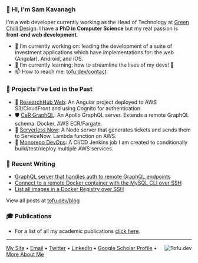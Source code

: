 ### 👋 Hi, I'm Sam Kavanagh
I'm a web developer currently working as the Head of Technology at [Green Chilli Design](http://gcd.io). I have a **PhD in Computer Science** but my real passion is **front-end web development**.

- 🔭 I’m currently working on: leading the development of a suite of investment applications which have implementations for: the web (Angular), Android, and iOS.
- 🌱 I’m currently learning: how to streamline the lives of my devs! 🚀
- 📫 How to reach me: [tofu.dev/contact](https://tofu.dev/contact)

### 🚀 Projects I've Led in the Past
- 🎨 [ResearchHub Web](https://github.com/UoA-eResearch/hub-stack/tree/master/research-hub-web): An Angular project deployed to AWS S3/CloudFront and using Cognito for authentication.
- 🛡 [CeR GraphQL](https://github.com/UoA-eResearch/hub-stack/tree/master/cer-graphql): An Apollo GraphQL server. Extends a remote GraphQL schema. Docker, AWS ECR/Fargate.
- 📩 [Serverless Now](https://github.com/UoA-eResearch/hub-stack/tree/master/serverless-now): A Node server that generates tickets and sends them to ServiceNow.  Lambda function on AWS.
- 🤖 [Monorepo DevOps](https://github.com/UoA-eResearch/hub-stack/blob/master/Jenkinsfile): A CI/CD Jenkins job I am created to conditionally build/test/deploy multiple AWS services.

### 📝 Recent Writing
- [GraphQL server that handles auth to remote GraphQL endpoints](https://tofu.dev/blog/graphql-server-that-proxies-handles-authorisation-to-remote-graphql)
- [Connect to a remote Docker container with the MySQL CLI over SSH](https://tofu.dev/blog/docker-mysql-cli-ssh)
- [List all images in a Docker Registry over SSH](https://tofu.dev/blog/list-all-images-in-a-docker-registry-over-ssh)

View all posts at [tofu.dev/blog](tofu.dev/blog)

### 🎓 Publications
- For a list of all my academic publications [click here](https://scholar.google.com/citations?user=Q7b3L_8AAAAJ&hl=en&oi=ao).

---
<a href="https://tofu.dev"><img src="https://github.com/Hganavak/tofu.dev/blob/master/src/favicon-16x16.png" align="right" alt="Tofu.dev"></a>
[My Site](https://tofu.dev) • [Email](mailto:hganavak@gmail.com) • [Twitter](https://twitter.com/tofudotdev) • [LinkedIn](https://www.linkedin.com/in/sam-kavanagh-4913a6179/) • [Google Scholar Profile](https://scholar.google.com/citations?user=Q7b3L_8AAAAJ&hl=en&oi=ao) • [More About Me](https://tofu.dev/about)

